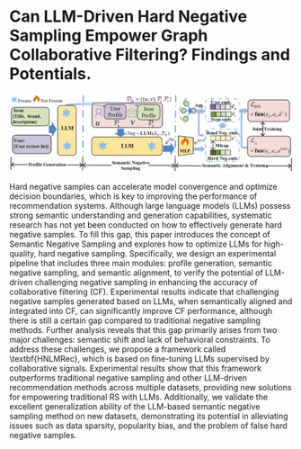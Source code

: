 # Can LLM-Driven Hard Negative Sampling Empower Graph Collaborative Filtering? Findings and Potentials.

<p align="center">
<img src="Model_Pipeline.jpg" alt="RLMRec" />
</p>

Hard negative samples can accelerate model convergence and optimize decision boundaries, which is key 
to improving the performance of recommendation systems. Although large language models (LLMs) possess 
strong semantic understanding and generation capabilities, systematic research has not yet been conducted 
on how to effectively generate hard negative samples. To fill this gap, this paper introduces the concept 
of Semantic Negative Sampling and explores how to optimize LLMs for high-quality, hard negative sampling.
Specifically, we design an experimental pipeline that includes three main modules: profile generation,
semantic negative sampling, and semantic alignment, to verify the potential of LLM-driven challenging 
negative sampling in enhancing the accuracy of collaborative filtering (CF). Experimental results 
indicate that challenging negative samples generated based on LLMs, when semantically aligned and integrated 
into CF, can significantly improve CF performance, although there is still a certain gap compared to 
traditional negative sampling methods. Further analysis reveals that this gap primarily arises from
two major challenges: semantic shift and lack of behavioral constraints. To address these challenges, 
we propose a framework called \textbf{HNLMRec}, which is based on fine-tuning LLMs supervised by collaborative 
signals. Experimental results show that this framework outperforms traditional negative sampling
and other LLM-driven recommendation methods across multiple datasets, providing new solutions for 
empowering traditional RS with LLMs. Additionally, we validate the excellent generalization ability
of the LLM-based semantic negative sampling method on new datasets, demonstrating its potential in
alleviating issues such as data sparsity, popularity bias, and the problem of false hard negative samples.